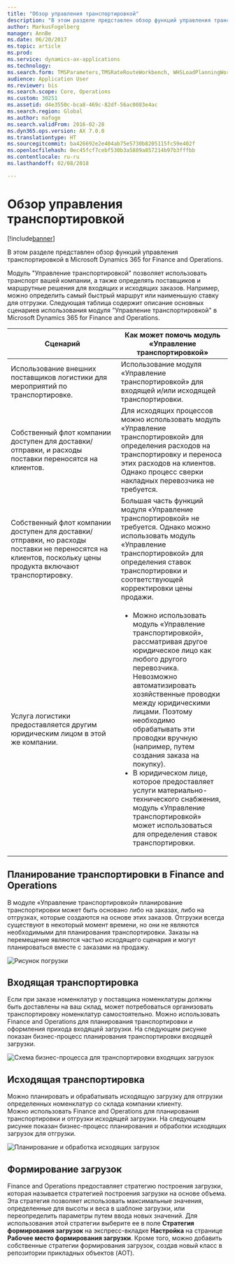 ```yaml
---
title: "Обзор управления транспортировкой"
description: "В этом разделе представлен обзор функций управления транспортировкой в Microsoft Dynamics 365 for Finance and Operations."
author: MarkusFogelberg
manager: AnnBe
ms.date: 06/20/2017
ms.topic: article
ms.prod: 
ms.service: dynamics-ax-applications
ms.technology: 
ms.search.form: TMSParameters,TMSRateRouteWorkbench, WHSLoadPlanningWorkbench
audience: Application User
ms.reviewer: bis
ms.search.scope: Core, Operations
ms.custom: 30251
ms.assetid: d4e3550c-bca8-469c-82df-56ac0083e4ac
ms.search.region: Global
ms.author: mafoge
ms.search.validFrom: 2016-02-28
ms.dyn365.ops.version: AX 7.0.0
ms.translationtype: HT
ms.sourcegitcommit: ba426692e2e404ab75e5730b8205115fc59e402f
ms.openlocfilehash: 0ec45fcf7cebf530b3a5889a857214b97b3fffbb
ms.contentlocale: ru-ru
ms.lasthandoff: 02/08/2018

---
```


# <a name="transportation-management-overview"></a>Обзор управления транспортировкой

[!include[banner](../includes/banner.md)]


В этом разделе представлен обзор функций управления транспортировкой в Microsoft Dynamics 365 for Finance and Operations.

Модуль "Управление транспортировкой" позволяет использовать транспорт вашей компании, а также определять поставщиков и маршрутные решения для входящих и исходящих заказов. Например, можно определить самый быстрый маршрут или наименьшую ставку для отгрузки. Следующая таблица содержит описание основных сценариев использования модуля "Управление транспортировкой" в Microsoft Dynamics 365 for Finance and Operations.

<table>
<colgroup>
<col width="50%" />
<col width="50%" />
</colgroup>
<thead>
<tr class="header">
<th>Сценарий</th>
<th>Как может помочь модуль «Управление транспортировкой»</th>
</tr>
</thead>
<tbody>
<tr class="odd">
<td>Использование внешних поставщиков логистики для мероприятий по транспортировке.</td>
<td>Использование модуля «Управление транспортировкой» для входящей и/или исходящей транспортировки.</td>
</tr>
<tr class="even">
<td>Собственный флот компании доступен для доставки/отправки, и расходы поставки переносятся на клиентов.</td>
<td>Для исходящих процессов можно использовать модуль «Управление транспортировкой» для определения расходов на транспортировку и переноса этих расходов на клиентов. Однако процесс сверки накладных перевозчика не требуется.</td>
</tr>
<tr class="odd">
<td>Собственный флот компании доступен для доставки/отправки, но расходы поставки не переносятся на клиентов, поскольку цены продукта включают транспортировку.</td>
<td>Большая часть функций модуля «Управление транспортировкой» не требуется. Однако можно использовать модуль «Управление транспортировкой» для определения ставок транспортировки и соответствующей корректировки цены продажи.</td>
</tr>
<tr class="even">
<td>Услуга логистики предоставляется другим юридическим лицом в этой же компании.</td>
<td><ul>
<li>Можно использовать модуль «Управление транспортировкой», рассматривая другое юридическое лицо как любого другого перевозчика. Невозможно автоматизировать хозяйственные проводки между юридическими лицами. Поэтому необходимо обрабатывать эти проводки вручную (например, путем создания заказа на покупку).</li>
<li>В юридическом лице, которое предоставляет услуги материально-технического снабжения, модуль «Управление транспортировкой» может использоваться для определения ставок транспортировки.</li>
</ul></td>
</tr>
</tbody>
</table>

## <a name="planning-transportation-in-finance-and-operations"></a>Планирование транспортировки в Finance and Operations
В модуле «Управление транспортировкой» планирование транспортировки может быть основано либо на заказах, либо на отгрузках, которые создаются на основе этих заказов. Отгрузки всегда существуют в некоторый момент времени, но они не являются необходимыми для планирования транспортировки. Заказы на перемещение являются частью исходящего сценария и могут планироваться вместе с заказами на продажу. 

![Рисунок погрузки](./media/Load-drawing1-1024x477.jpg)

## <a name="inbound-transportation"></a>Входящая транспортировка
Если при заказе номенклатур у поставщика номенклатуры должны быть доставлены на ваш склад, может потребоваться организовать транспортировку номенклатур самостоятельно. Можно использовать Finance and Operations для планирования транспортировки и оформления прихода входящей загрузки. На следующем рисунке показан бизнес-процесс планирования транспортировки входящей загрузки. 

![Схема бизнес-процесса для транспортировки входящих загрузок](./media/Businessprocessflowforinboundloadtransportation.jpg)

## <a name="outbound-transportation"></a>Исходящая транспортировка
Можно планировать и обрабатывать исходящую загрузку для отгрузки определенных номенклатур со склада компании клиенту. Можно использовать Finance and Operations для планирования транспортировки и отгрузки исходящей загрузки. На следующем рисунке показан бизнес-процесс планирования и обработки исходящих загрузок для отгрузки. 

![Планирование и обработка исходящих загрузок](./media/Planningandprocessingoutboundloads.jpg)

## <a name="load-building"></a>Формирование загрузок
Finance and Operations предоставляет стратегию построения загрузки, которая называется стратегией построения загрузки на основе объема. Эта стратегия позволяет использовать максимальные значения, определенные для высоты и веса в шаблоне загрузки, или переопределить параметры путем ввода новых значений. Для использования этой стратегии выберите ее в поле **Стратегия формирования загрузок** на экспресс-вкладке **Настройка** на странице **Рабочее место формирования загрузки**. Кроме того, можно добавить собственные стратегии формирования загрузок, создав новый класс в репозитории прикладных объектов (AOT).




